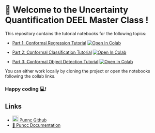 # 🚀 Welcome to the **Uncertainty Quantification DEEL Master Class** !

This repository contains the tutorial notebooks for the following topics:

- [Part 1: Conformal Regression Tutorial](part1_regression_tuto.ipynb) [![Open In Colab](https://colab.research.google.com/assets/colab-badge.svg)](https://githubtocolab.com/deel-ai/uq-masterclass/blob/main/part1_regression_tuto.ipynb) 


- [Part 2: Conformal Classification Tutorial](part2_classification_tuto.ipynb) [![Open In Colab](https://colab.research.google.com/assets/colab-badge.svg)](https://githubtocolab.com/deel-ai/uq-masterclass/blob/main/part2_classification_tuto.ipynb) 


- [Part 3: Conformal Object Detection Tutorial](part3_objectdetection_tuto.ipynb) [![Open In Colab](https://colab.research.google.com/assets/colab-badge.svg)](https://githubtocolab.com/deel-ai/uq-masterclass/blob/main/part3_objectdetection_tuto.ipynb) 

You can either work locally by cloning the project or open the notebooks following the collab links.

### Happy coding 💻!

## Links
- [<img src="https://github.githubassets.com/images/icons/emoji/octocat.png" width=20> Punnc Github](https://github.com/deel-ai/puncc)
- [📘 Puncc Documentation](https://deel-ai.github.io/puncc/index.html)

